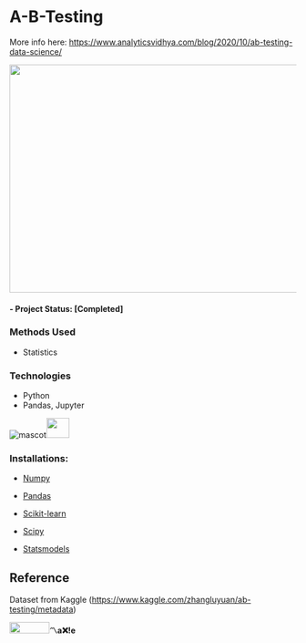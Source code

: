 # A-B-Testing
More info here: https://www.analyticsvidhya.com/blog/2020/10/ab-testing-data-science/

<img src="https://cdn.analyticsvidhya.com/wp-content/uploads/2020/10/ab-test.jpg" width="800" height="400">

#### - Project Status: [Completed] 

### Methods Used

* Statistics

### Technologies

* Python
* Pandas, Jupyter


![mascot](https://learncodeonline.in/mascot.png "Code")<img src="https://www.svgrepo.com/show/189268/beverage.svg" width="40" height="35">


### Installations:
* [Numpy](https://pypi.org/project/numpy/ "pip install numpy") 

* [Pandas](https://pypi.org/project/pandas/ "pip install pandas")

* [Scikit-learn](https://pypi.org/project/scikit-learn/ "pip install scikit-learn") 

* [Scipy](https://pypi.org/project/scipy/ "pip install scipy") 

* [Statsmodels](https://pypi.org/project/statsmodels/ "pip install statsmodels") 



## Reference

Dataset from Kaggle (https://www.kaggle.com/zhangluyuan/ab-testing/metadata)

<img src="https://learncodeonline.in/gitone.png" width="70" height="20">**〽️a❌!e**
